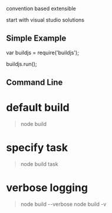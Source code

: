 convention based
extensible

start with visual studio solutions

Simple Example
--------------

var buildjs = require('buildjs');

buildjs.run();


Command Line
------------
  # default build
  > node build

  # specify task
  > node build task

  # verbose logging
  > node build --verbose
  > node build -v
